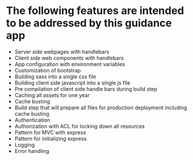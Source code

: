 # The following features are intended to be addressed by this guidance app

* Server side webpages with handlebars
* Client side web components with handlebars
* App configuration with environment variables
* Customization of bootstrap
* Building sass into a single css file
* Building client side javascript into a single js file
* Pre compilation of client side handle bars during build step
* Caching all assets for one year
* Cache busting
* Build step that will prepare all files for production deployment including cache busting
* Authentication
* Authorization with ACL for locking down all resources
* Pattern for MVC with express
* Pattern for initializing express
* Logging
* Error handling